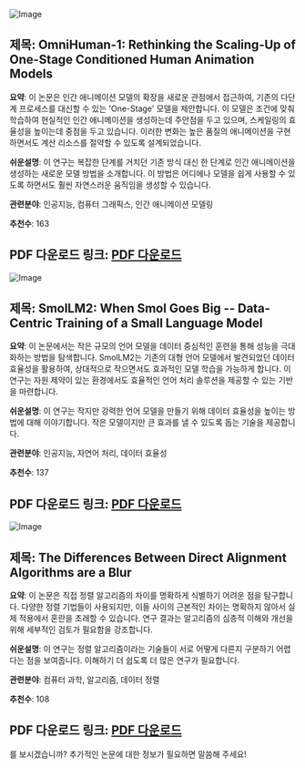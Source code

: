![Image](https://cdn-thumbnails.huggingface.co/social-thumbnails/papers/2502.01061.png)
## 제목: OmniHuman-1: Rethinking the Scaling-Up of One-Stage Conditioned Human Animation Models
**요약**: 
이 논문은 인간 애니메이션 모델의 확장을 새로운 관점에서 접근하여, 기존의 다단계 프로세스를 대신할 수 있는 'One-Stage' 모델을 제안합니다. 이 모델은 조건에 맞춰 학습하여 현실적인 인간 애니메이션을 생성하는데 주안점을 두고 있으며, 스케일링의 효율성을 높이는데 중점을 두고 있습니다. 이러한 변화는 높은 품질의 애니메이션을 구현하면서도 계산 리소스를 절약할 수 있도록 설계되었습니다.

**쉬운설명**: 
이 연구는 복잡한 단계를 거치던 기존 방식 대신 한 단계로 인간 애니메이션을 생성하는 새로운 모델 방법을 소개합니다. 이 방법은 어디에나 모델을 쉽게 사용할 수 있도록 하면서도 훨씬 자연스러운 움직임을 생성할 수 있습니다.

**관련분야**: 인공지능, 컴퓨터 그래픽스, 인간 애니메이션 모델링

**추천수**: 163

**PDF 다운로드 링크**: [PDF 다운로드](https://huggingface.co/papers/2502.01061)
---

![Image](https://cdn-thumbnails.huggingface.co/social-thumbnails/papers/2502.02737.png)
## 제목: SmolLM2: When Smol Goes Big -- Data-Centric Training of a Small Language Model
**요약**: 
이 논문에서는 작은 규모의 언어 모델을 데이터 중심적인 훈련을 통해 성능을 극대화하는 방법을 탐색합니다. SmolLM2는 기존의 대형 언어 모델에서 발견되었던 데이터 효율성을 활용하여, 상대적으로 작으면서도 효과적인 모델 학습을 가능하게 합니다. 이 연구는 자원 제약이 있는 환경에서도 효율적인 언어 처리 솔루션을 제공할 수 있는 기반을 마련합니다.

**쉬운설명**: 
이 연구는 작지만 강력한 언어 모델을 만들기 위해 데이터 효율성을 높이는 방법에 대해 이야기합니다. 작은 모델이지만 큰 효과를 낼 수 있도록 돕는 기술을 제공합니다.

**관련분야**: 인공지능, 자연어 처리, 데이터 효율성

**추천수**: 137

**PDF 다운로드 링크**: [PDF 다운로드](https://huggingface.co/papers/2502.02737)
---

![Image](https://cdn-thumbnails.huggingface.co/social-thumbnails/papers/2502.01237.png)
## 제목: The Differences Between Direct Alignment Algorithms are a Blur
**요약**: 
이 논문은 직접 정렬 알고리즘의 차이를 명확하게 식별하기 어려운 점을 탐구합니다. 다양한 정렬 기법들이 사용되지만, 이들 사이의 근본적인 차이는 명확하지 않아서 실제 적용에서 혼란을 초래할 수 있습니다. 연구 결과는 알고리즘의 심층적 이해와 개선을 위해 세부적인 검토가 필요함을 강조합니다.

**쉬운설명**: 
이 연구는 정렬 알고리즘이라는 기술들이 서로 어떻게 다른지 구분하기 어렵다는 점을 보여줍니다. 이해하기 더 쉽도록 더 많은 연구가 필요합니다.

**관련분야**: 컴퓨터 과학, 알고리즘, 데이터 정렬

**추천수**: 108

**PDF 다운로드 링크**: [PDF 다운로드](https://huggingface.co/papers/2502.01237)
---

를 보시겠습니까? 추가적인 논문에 대한 정보가 필요하면 말씀해 주세요!